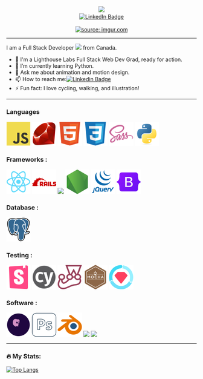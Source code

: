 <div id="header" align="center">
  <img src="https://media.giphy.com/media/f3iwJFOVOwuy7K6FFw/giphy.gif" width="300"/>
</div>

<div id="badges" align="center">
  <a href="https://www.linkedin.com/in/wesley-matthee-3659b291/">
    <img src="https://img.shields.io/badge/LinkedIn-blue?style=for-the-badge&logo=linkedin&logoColor=white" alt="LinkedIn Badge"/>
  </a>
  <div>
   <img src="https://komarev.com/ghpvc/?username=WesleyMatthee&style=flat-square&color=blue" alt=""/>
  </div>
</div>
  <div align="center">
  <a href="https://imgur.com/ZAPTx3n"><img src="https://i.imgur.com/ZAPTx3n.png" title="source: imgur.com" width="600" /></a>
</div>
  

---

I am a Full Stack Developer <img src="https://media.giphy.com/media/WUlplcMpOCEmTGBtBW/giphy.gif" width="30"> from Canada.


- 🔭 I'm a Lighthouse Labs Full Stack Web Dev Grad, ready for action.
- 🌱 I’m currently learning Python.
- 💬 Ask me about animation and motion design.
- 📫 How to reach me:[![Linkedin Badge](https://img.shields.io/badge/-Wesley-blue?style=flat&logo=Linkedin&logoColor=white)](https://www.linkedin.com/in/wesley-matthee-3659b291/) 
- ⚡ Fun fact: I love cycling, walking, and illustration!

---

### Languages
<div>
  <img src="https://github.com/devicons/devicon/blob/master/icons/javascript/javascript-original.svg" width="64" />
  <img src="https://github.com/devicons/devicon/blob/master/icons/ruby/ruby-original.svg" width="64" />
  <img src="https://github.com/devicons/devicon/blob/master/icons/html5/html5-original.svg" width="64" />
  <img src="https://github.com/devicons/devicon/blob/master/icons/css3/css3-original.svg" width="64" />
  <img src="https://github.com/devicons/devicon/blob/master/icons/sass/sass-original.svg" width="64" />
  <img src="https://github.com/devicons/devicon/blob/master/icons/python/python-original.svg" width="64" />
</div>

### Frameworks : 
<div>
  <img src="https://github.com/devicons/devicon/blob/master/icons/react/react-original.svg" width="64" />
  <img src="https://github.com/devicons/devicon/blob/master/icons/rails/rails-plain-wordmark.svg" width="64" />
  <img src="https://camo.githubusercontent.com/2406788a5bdbf3d900427eecd883b5aa64c45435d14239f5eba9a2a08ac8dcd3/68747470733a2f2f6a737572742e6769746875622e696f2f6a61636b732d706f7274666f6c696f2f696d616765732f636f6c6f722d657870726573732d69636f6e2532302831292e706e67" width="64" />
  <img src="https://github.com/devicons/devicon/blob/master/icons/nodejs/nodejs-original.svg" width="64" />
  <img src="https://github.com/devicons/devicon/blob/master/icons/jquery/jquery-plain-wordmark.svg" width="64" />
  <img src="https://github.com/devicons/devicon/blob/master/icons/bootstrap/bootstrap-original.svg" width="64" />
</div>

### Database :
<div>
  <img src="https://github.com/devicons/devicon/blob/master/icons/postgresql/postgresql-original.svg" width="64" />
</div>

### Testing : 
<div>
  <img src="https://github.com/devicons/devicon/blob/master/icons/storybook/storybook-original.svg" width="64" />
  <img src="https://raw.githubusercontent.com/jakinyang/jakinyang/main/resources/cypress.svg" width="64" />
  <img src="https://github.com/devicons/devicon/blob/master/icons/jest/jest-plain.svg" width="64" />
  <img src="https://github.com/devicons/devicon/blob/master/icons/mocha/mocha-plain.svg" width="64" />
  <img src="https://github.com/devicons/devicon/blob/master/icons/rspec/rspec-original.svg" width="64" />
</div>

### Software : 
<div>
   <img src="https://github.com/devicons/devicon/blob/master/icons/aftereffects/aftereffects-original.svg" width="64" />
  <img src="https://github.com/devicons/devicon/blob/master/icons/photoshop/photoshop-line.svg" width="64" />
  <img src="https://github.com/devicons/devicon/blob/master/icons/blender/blender-original.svg" width="64" />
  <img src="https://upload.wikimedia.org/wikipedia/commons/thumb/5/59/Logo_AffinityPhoto.svg/2048px-Logo_AffinityPhoto.svg.png" width="64" />
  <img src="https://upload.wikimedia.org/wikipedia/commons/4/48/Logo_AffinityDesigner.svg" width="64" />
</div>

---

### :fire: My Stats:

<div>
  
  [![Top Langs](https://github-readme-stats.vercel.app/api/top-langs/?username=WesleyMatthee&layout=compact&bg_color=030303&text_color=FFFFFF&title_color=FFFFFF)](https://github.com/anuraghazra/github-readme-stats)
  
</div>
